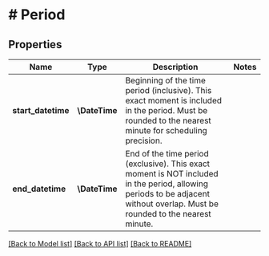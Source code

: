# # Period

## Properties

Name | Type | Description | Notes
------------ | ------------- | ------------- | -------------
**start_datetime** | **\DateTime** | Beginning of the time period (inclusive). This exact moment is included in the period. Must be rounded to the nearest minute for scheduling precision. |
**end_datetime** | **\DateTime** | End of the time period (exclusive). This exact moment is NOT included in the period, allowing periods to be adjacent without overlap. Must be rounded to the nearest minute. |

[[Back to Model list]](../../README.md#models) [[Back to API list]](../../README.md#endpoints) [[Back to README]](../../README.md)
